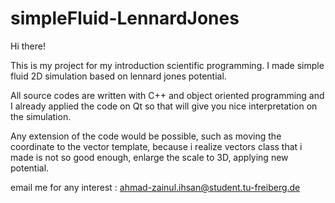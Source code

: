 # simpleFluid-LennardJones

Hi there!

This is my project for my introduction scientific programming. I made simple fluid 2D simulation based on lennard jones potential. 

All source codes are written with C++ and object oriented programming and I already applied the code on Qt so that will give you nice interpretation on the simulation. 

Any extension of the code would be possible, such as moving the coordinate to the vector template, because i realize vectors class that i made is not so good enough, enlarge the scale to 3D,
applying new potential. 

email me for any interest : ahmad-zainul.ihsan@student.tu-freiberg.de
